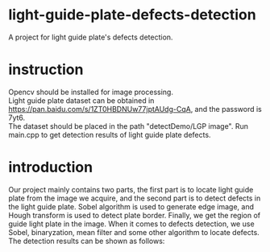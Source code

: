 # light-guide-plate-defects-detection
A project for light guide plate's defects detection.

# instruction
Opencv should be installed for image processing.<br>
Light guide plate dataset can be obtained in <https://pan.baidu.com/s/1ZT0HBDNUw77jptAUdg-CqA>, and the password is 7yt6.<br>
The dataset should be placed in the path "detectDemo/LGP image".
Run main.cpp to get detection results of light guide plate defects.

# introduction
Our project mainly contains two parts, the first part is to locate light guide plate from the image we acquire, and the second part is to detect defects in the light guide plate. Sobel algorithm is used to generate edge image, and Hough transform is used to detect plate border. Finally, we get the region of guide light plate in the image. When it comes to defects detection, we use Sobel, binaryzation, mean filter and some other algorithm to locate defects. The detection results can be shown as follows:<br>
